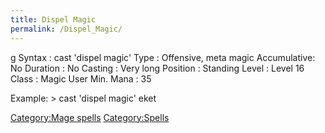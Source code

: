 ```yaml
---
title: Dispel Magic
permalink: /Dispel_Magic/
---
```


<nowiki>g Syntax : cast 'dispel magic' Type : Offensive, meta magic
Accumulative: No Duration : No Casting : Very long Position : Standing
Level : Level 16 Class : Magic User Min. Mana : 35

</pre>

Example: \> cast 'dispel magic' eket

[Category:Mage spells](Category:Mage_spells "wikilink")
[Category:Spells](Category:Spells "wikilink")